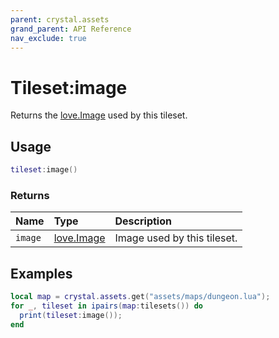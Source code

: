 ```yaml
---
parent: crystal.assets
grand_parent: API Reference
nav_exclude: true
---
```


# Tileset:image

Returns the [love.Image](https://love2d.org/wiki/Image) used by this tileset.

## Usage

```lua
tileset:image()
```

### Returns

| Name    | Type                                        | Description                 |
| :------ | :------------------------------------------ | :-------------------------- |
| `image` | [love.Image](https://love2d.org/wiki/Image) | Image used by this tileset. |

## Examples

```lua
local map = crystal.assets.get("assets/maps/dungeon.lua");
for _, tileset in ipairs(map:tilesets()) do
  print(tileset:image());
end
```
